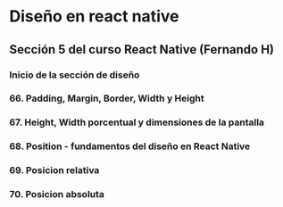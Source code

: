 # Diseño en react native
## Sección 5 del curso React Native (Fernando H)

### Inicio de la sección de diseño
### 66. Padding, Margin, Border, Width y Height
### 67. Height, Width porcentual y dimensiones de la pantalla
### 68. Position - fundamentos del diseño en React Native
### 69. Posicion relativa
### 70. Posicion absoluta